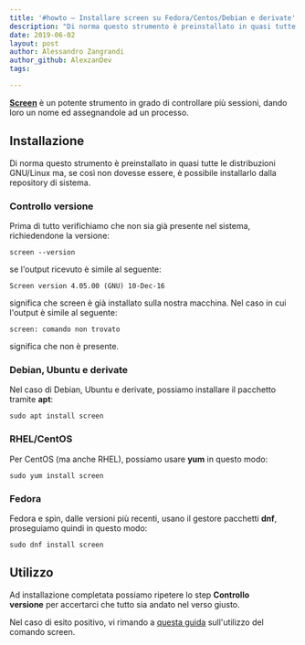 ```yaml
---
title: '#howto – Installare screen su Fedora/Centos/Debian e derivate'
description: "Di norma questo strumento è preinstallato in quasi tutte le distribuzioni GNU/Linux ma, se così non dovesse essere, è possibile in.."
date: 2019-06-02
layout: post
author: Alessandro Zangrandi
author_github: AlexzanDev
tags:

---
```

[**Screen**](https://linuxhub.it/article/howto-utilizzo-del-comando-screen) è un potente strumento in grado di controllare più sessioni, dando loro un nome ed assegnandole ad un processo.

## Installazione

Di norma questo strumento è preinstallato in quasi tutte le distribuzioni GNU/Linux ma, se così non dovesse essere, è possibile installarlo dalla repository di sistema.

### Controllo versione

Prima di tutto verifichiamo che non sia già presente nel sistema, richiedendone la versione:

    screen --version

se l'output ricevuto è simile al seguente:

    Screen version 4.05.00 (GNU) 10-Dec-16

significa che screen è già installato sulla nostra macchina. Nel caso in cui l'output è simile al seguente:

    screen: comando non trovato

significa che non è presente.

### Debian, Ubuntu e derivate

Nel caso di Debian, Ubuntu e derivate, possiamo installare il pacchetto tramite **apt**:

    sudo apt install screen

### RHEL/CentOS

Per CentOS (ma anche RHEL), possiamo usare **yum** in questo modo:

    sudo yum install screen

### Fedora

Fedora e spin, dalle versioni più recenti, usano il gestore pacchetti **dnf**, proseguiamo quindi in questo modo:

    sudo dnf install screen

## Utilizzo

Ad installazione completata possiamo ripetere lo step **Controllo versione** per accertarci che tutto sia andato nel verso giusto.

Nel caso di esito positivo, vi rimando a [questa guida](https://linuxhub.it/article/howto-utilizzo-del-comando-screen) sull'utilizzo del comando screen.
